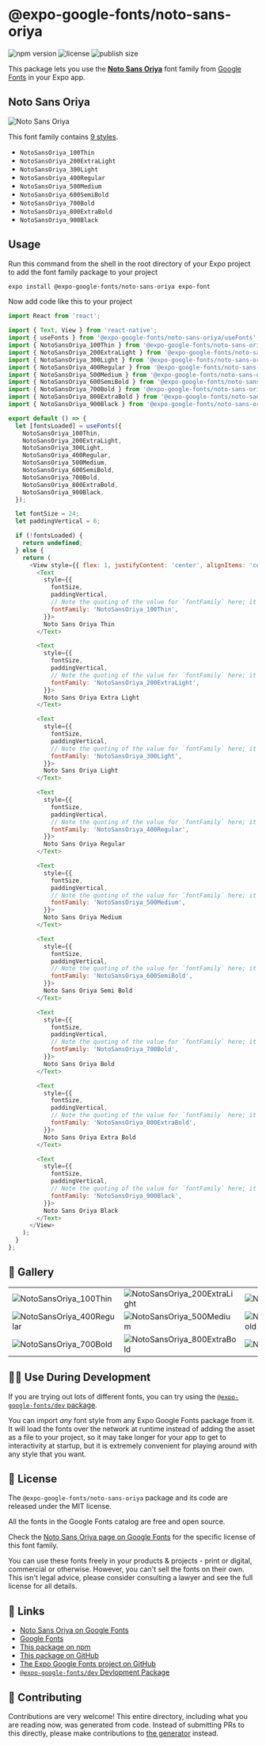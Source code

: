 # @expo-google-fonts/noto-sans-oriya

![npm version](https://flat.badgen.net/npm/v/@expo-google-fonts/noto-sans-oriya)
![license](https://flat.badgen.net/github/license/expo/google-fonts)
![publish size](https://flat.badgen.net/packagephobia/install/@expo-google-fonts/noto-sans-oriya)

This package lets you use the [**Noto Sans Oriya**](https://fonts.google.com/specimen/Noto+Sans+Oriya) font family from [Google Fonts](https://fonts.google.com/) in your Expo app.

## Noto Sans Oriya

![Noto Sans Oriya](./font-family.png)

This font family contains [9 styles](#-gallery).

- `NotoSansOriya_100Thin`
- `NotoSansOriya_200ExtraLight`
- `NotoSansOriya_300Light`
- `NotoSansOriya_400Regular`
- `NotoSansOriya_500Medium`
- `NotoSansOriya_600SemiBold`
- `NotoSansOriya_700Bold`
- `NotoSansOriya_800ExtraBold`
- `NotoSansOriya_900Black`

## Usage

Run this command from the shell in the root directory of your Expo project to add the font family package to your project
```sh
expo install @expo-google-fonts/noto-sans-oriya expo-font
```

Now add code like this to your project
```js
import React from 'react';

import { Text, View } from 'react-native';
import { useFonts } from '@expo-google-fonts/noto-sans-oriya/useFonts';
import { NotoSansOriya_100Thin } from '@expo-google-fonts/noto-sans-oriya/100Thin';
import { NotoSansOriya_200ExtraLight } from '@expo-google-fonts/noto-sans-oriya/200ExtraLight';
import { NotoSansOriya_300Light } from '@expo-google-fonts/noto-sans-oriya/300Light';
import { NotoSansOriya_400Regular } from '@expo-google-fonts/noto-sans-oriya/400Regular';
import { NotoSansOriya_500Medium } from '@expo-google-fonts/noto-sans-oriya/500Medium';
import { NotoSansOriya_600SemiBold } from '@expo-google-fonts/noto-sans-oriya/600SemiBold';
import { NotoSansOriya_700Bold } from '@expo-google-fonts/noto-sans-oriya/700Bold';
import { NotoSansOriya_800ExtraBold } from '@expo-google-fonts/noto-sans-oriya/800ExtraBold';
import { NotoSansOriya_900Black } from '@expo-google-fonts/noto-sans-oriya/900Black';

export default () => {
  let [fontsLoaded] = useFonts({
    NotoSansOriya_100Thin,
    NotoSansOriya_200ExtraLight,
    NotoSansOriya_300Light,
    NotoSansOriya_400Regular,
    NotoSansOriya_500Medium,
    NotoSansOriya_600SemiBold,
    NotoSansOriya_700Bold,
    NotoSansOriya_800ExtraBold,
    NotoSansOriya_900Black,
  });

  let fontSize = 24;
  let paddingVertical = 6;

  if (!fontsLoaded) {
    return undefined;
  } else {
    return (
      <View style={{ flex: 1, justifyContent: 'center', alignItems: 'center' }}>
        <Text
          style={{
            fontSize,
            paddingVertical,
            // Note the quoting of the value for `fontFamily` here; it expects a string!
            fontFamily: 'NotoSansOriya_100Thin',
          }}>
          Noto Sans Oriya Thin
        </Text>

        <Text
          style={{
            fontSize,
            paddingVertical,
            // Note the quoting of the value for `fontFamily` here; it expects a string!
            fontFamily: 'NotoSansOriya_200ExtraLight',
          }}>
          Noto Sans Oriya Extra Light
        </Text>

        <Text
          style={{
            fontSize,
            paddingVertical,
            // Note the quoting of the value for `fontFamily` here; it expects a string!
            fontFamily: 'NotoSansOriya_300Light',
          }}>
          Noto Sans Oriya Light
        </Text>

        <Text
          style={{
            fontSize,
            paddingVertical,
            // Note the quoting of the value for `fontFamily` here; it expects a string!
            fontFamily: 'NotoSansOriya_400Regular',
          }}>
          Noto Sans Oriya Regular
        </Text>

        <Text
          style={{
            fontSize,
            paddingVertical,
            // Note the quoting of the value for `fontFamily` here; it expects a string!
            fontFamily: 'NotoSansOriya_500Medium',
          }}>
          Noto Sans Oriya Medium
        </Text>

        <Text
          style={{
            fontSize,
            paddingVertical,
            // Note the quoting of the value for `fontFamily` here; it expects a string!
            fontFamily: 'NotoSansOriya_600SemiBold',
          }}>
          Noto Sans Oriya Semi Bold
        </Text>

        <Text
          style={{
            fontSize,
            paddingVertical,
            // Note the quoting of the value for `fontFamily` here; it expects a string!
            fontFamily: 'NotoSansOriya_700Bold',
          }}>
          Noto Sans Oriya Bold
        </Text>

        <Text
          style={{
            fontSize,
            paddingVertical,
            // Note the quoting of the value for `fontFamily` here; it expects a string!
            fontFamily: 'NotoSansOriya_800ExtraBold',
          }}>
          Noto Sans Oriya Extra Bold
        </Text>

        <Text
          style={{
            fontSize,
            paddingVertical,
            // Note the quoting of the value for `fontFamily` here; it expects a string!
            fontFamily: 'NotoSansOriya_900Black',
          }}>
          Noto Sans Oriya Black
        </Text>
      </View>
    );
  }
};

```

## 🔡 Gallery


||||
|-|-|-|
|![NotoSansOriya_100Thin](./NotoSansOriya_100Thin.ttf.png)|![NotoSansOriya_200ExtraLight](./NotoSansOriya_200ExtraLight.ttf.png)|![NotoSansOriya_300Light](./NotoSansOriya_300Light.ttf.png)||
|![NotoSansOriya_400Regular](./NotoSansOriya_400Regular.ttf.png)|![NotoSansOriya_500Medium](./NotoSansOriya_500Medium.ttf.png)|![NotoSansOriya_600SemiBold](./NotoSansOriya_600SemiBold.ttf.png)||
|![NotoSansOriya_700Bold](./NotoSansOriya_700Bold.ttf.png)|![NotoSansOriya_800ExtraBold](./NotoSansOriya_800ExtraBold.ttf.png)|![NotoSansOriya_900Black](./NotoSansOriya_900Black.ttf.png)||


## 👩‍💻 Use During Development

If you are trying out lots of different fonts, you can try using the [`@expo-google-fonts/dev` package](https://github.com/expo/google-fonts/tree/master/font-packages/dev#readme).

You can import *any* font style from any Expo Google Fonts package from it. It will load the fonts
over the network at runtime instead of adding the asset as a file to your project, so it may take longer
for your app to get to interactivity at startup, but it is extremely convenient
for playing around with any style that you want.

## 📖 License

The `@expo-google-fonts/noto-sans-oriya` package and its code are released under the MIT license.

All the fonts in the Google Fonts catalog are free and open source.

Check the [Noto Sans Oriya page on Google Fonts](https://fonts.google.com/specimen/Noto+Sans+Oriya) for the specific license of this font family.

You can use these fonts freely in your products & projects - print or digital, commercial or otherwise. However, you can't sell the fonts on their own. This isn't legal advice, please consider consulting a lawyer and see the full license for all details.

## 🔗 Links

- [Noto Sans Oriya on Google Fonts](https://fonts.google.com/specimen/Noto+Sans+Oriya)
- [Google Fonts](https://fonts.google.com/)
- [This package on npm](https://www.npmjs.com/package/@expo-google-fonts/noto-sans-oriya)
- [This package on GitHub](https://github.com/expo/google-fonts/tree/master/font-packages/noto-sans-oriya)
- [The Expo Google Fonts project on GitHub](https://github.com/expo/google-fonts)
- [`@expo-google-fonts/dev` Devlopment Package](https://github.com/expo/google-fonts/tree/master/font-packages/dev)

## 🤝 Contributing

Contributions are very welcome! This entire directory, including what you are reading now, was generated from code. Instead of submitting PRs to this directly, please make contributions to [the generator](https://github.com/expo/google-fonts/tree/master/packages/generator) instead.
